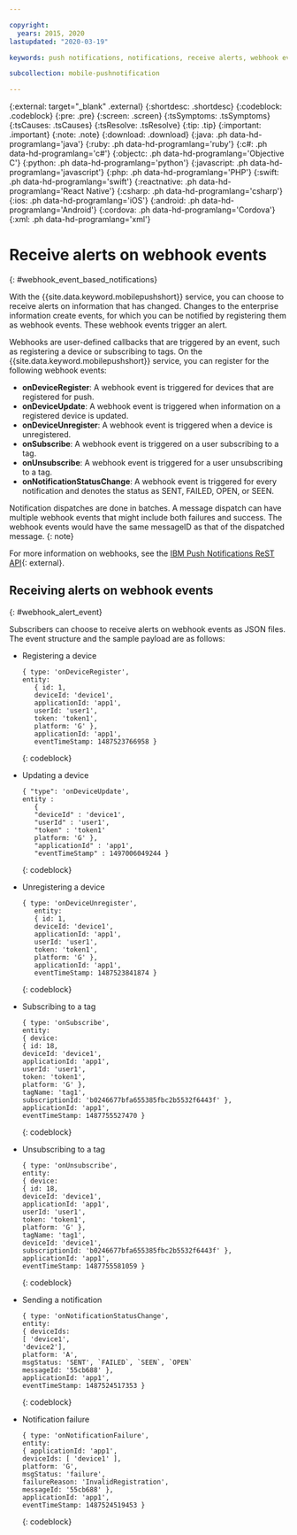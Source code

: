 ```yaml
---

copyright:
  years: 2015, 2020
lastupdated: "2020-03-19"

keywords: push notifications, notifications, receive alerts, webhook events

subcollection: mobile-pushnotification

---
```


{:external: target="_blank" .external}
{:shortdesc: .shortdesc}
{:codeblock: .codeblock}
{:pre: .pre}
{:screen: .screen}
{:tsSymptoms: .tsSymptoms}
{:tsCauses: .tsCauses}
{:tsResolve: .tsResolve}
{:tip: .tip}
{:important: .important}
{:note: .note}
{:download: .download}
{:java: .ph data-hd-programlang='java'}
{:ruby: .ph data-hd-programlang='ruby'}
{:c#: .ph data-hd-programlang='c#'}
{:objectc: .ph data-hd-programlang='Objective C'}
{:python: .ph data-hd-programlang='python'}
{:javascript: .ph data-hd-programlang='javascript'}
{:php: .ph data-hd-programlang='PHP'}
{:swift: .ph data-hd-programlang='swift'}
{:reactnative: .ph data-hd-programlang='React Native'}
{:csharp: .ph data-hd-programlang='csharp'}
{:ios: .ph data-hd-programlang='iOS'}
{:android: .ph data-hd-programlang='Android'}
{:cordova: .ph data-hd-programlang='Cordova'}
{:xml: .ph data-hd-programlang='xml'}

# Receive alerts on webhook events
{: #webhook_event_based_notifications}

With the {{site.data.keyword.mobilepushshort}} service, you can choose to receive alerts on information that has changed. Changes to the enterprise information create events, for which you can be notified by registering them as webhook events. These webhook events trigger an alert. 

Webhooks are user-defined callbacks that are triggered by an event, such as registering a device or subscribing to tags. On the {{site.data.keyword.mobilepushshort}} service, you can register for the following webhook events: 

- **onDeviceRegister**: A webhook event is triggered for devices that are registered for push.
- **onDeviceUpdate**: A webhook event is triggered when information on a registered device is updated.
- **onDeviceUnregister**: A webhook event is triggered when a device is unregistered. 
- **onSubscribe**: A webhook event is triggered on a user subscribing to a tag.
- **onUnsubscribe**: A webhook event is triggered for a user unsubscribing to a tag.
- **onNotificationStatusChange**: A webhook event is triggered for every notification and denotes the status as SENT, FAILED, OPEN, or SEEN.

Notification dispatches are done in batches. A message dispatch can have multiple webhook events that might include both failures and success. 
The webhook events would have the same messageID as that of the dispatched message. 
{: note}

For more information on webhooks, see the [IBM Push Notifications ReST API](https://cloud.ibm.com/apidocs/push-notifications){: external}.

## Receiving alerts on webhook events
{: #webhook_alert_event}

Subscribers can choose to receive alerts on webhook events as JSON files. The event structure and the sample payload are as follows:

- Registering a device

   ```
   { type: 'onDeviceRegister',
   entity:
      { id: 1,
      deviceId: 'device1',
      applicationId: 'app1',
      userId: 'user1',
      token: 'token1',
      platform: 'G' },
      applicationId: 'app1',
      eventTimeStamp: 1487523766958 }
   ```
   {: codeblock}

- Updating a device

   ```
   { "type": 'onDeviceUpdate',
   entity : 
      {
      "deviceId" : 'device1',
      "userId" : 'user1',
      "token" : 'token1'
      platform: 'G' },
      "applicationId" : 'app1',
      "eventTimeStamp" : 1497006049244 }
   ```
   {: codeblock}

- Unregistering a device

   ```
   { type: 'onDeviceUnregister',
      entity:
      { id: 1,
      deviceId: 'device1',
      applicationId: 'app1',
      userId: 'user1',
      token: 'token1',
      platform: 'G' },
      applicationId: 'app1',
      eventTimeStamp: 1487523841874 }
   ```
   {: codeblock}

- Subscribing to a tag

   ```
   { type: 'onSubscribe',
   entity:
   { device:
   { id: 18,
   deviceId: 'device1',
   applicationId: 'app1',
   userId: 'user1',
   token: 'token1',
   platform: 'G' },
   tagName: 'tag1',
   subscriptionId: 'b0246677bfa655385fbc2b5532f6443f' },
   applicationId: 'app1',
   eventTimeStamp: 1487755527470 }
   ```
   {: codeblock}

- Unsubscribing to a tag

   ```
   { type: 'onUnsubscribe',
   entity:
   { device:
   { id: 18,
   deviceId: 'device1',
   applicationId: 'app1',
   userId: 'user1',
   token: 'token1',
   platform: 'G' },
   tagName: 'tag1',
   deviceId: 'device1',
   subscriptionId: 'b0246677bfa655385fbc2b5532f6443f' },
   applicationId: 'app1',
   eventTimeStamp: 1487755581059 }
   ```
   {: codeblock}

- Sending a notification

   ```
   { type: 'onNotificationStatusChange',
   entity:
   { deviceIds:
   [ 'device1',
   'device2'],
   platform: 'A',
   msgStatus: 'SENT', `FAILED`, `SEEN`, `OPEN`
   messageId: '55cb688' },
   applicationId: 'app1',
   eventTimeStamp: 1487524517353 }
   ```
   {: codeblock}

- Notification failure

   ```
   { type: 'onNotificationFailure',
   entity:
   { applicationId: 'app1',
   deviceIds: [ 'device1' ],
   platform: 'G',
   msgStatus: 'failure',
   failureReason: 'InvalidRegistration',
   messageId: '55cb688' },
   applicationId: 'app1',
   eventTimeStamp: 1487524519453 }
   ```
   {: codeblock}
